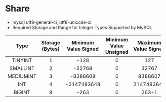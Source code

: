 # Share

*  mysql utf8-general-ci, utf8-unicode-ci
*  Required Storage and Range for Integer Types Supported by MySQL

| Type | Storage (Bytes) | Minimum Value Signed |	Minimum Value Unsigned | Maximum Value Signed	| Maximum Value Unsigned |
| :-: | :-: | :-: | :-: | :-: | :-: |
| TINYINT |	1 |	-128 | 0 | 127 | 255 |
| SMALLINT |	2 |	-32768 |	0 |	32767 |	65535 |	
| MEDIUMINT |	3 |	-8388608 |	0 |	8388607 |	16777215 |	
| INT |	4 |	-2147483648 |	0 |	2147483647 |	4294967295 |	
| BIGINT |	8 |	-263 |	0 |	263-1 |	264-1 |	
